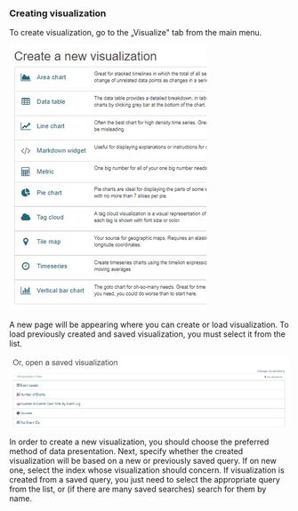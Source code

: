 ### Creating visualization

To create visualization, go to the „Visualize" tab from the main menu.

![](/./media/media/image89.PNG)

A new page will be appearing where you can create or load
visualization.
To load previously created and saved visualization, you
must select it from the list.

![](/./media/media/image90.PNG)

In order to create a new visualization,
you should choose the preferred method of data presentation. Next,
specify whether the created visualization will be based on a new or
previously saved query. If on new one, select the index whose
visualization should concern. If visualization is created from a saved
query, you just need to select the appropriate query from the list, or
(if there are many saved searches) search for them by name.

